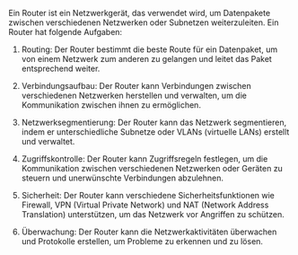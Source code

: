 Ein Router ist ein Netzwerkgerät, das verwendet wird, um Datenpakete zwischen verschiedenen Netzwerken oder Subnetzen weiterzuleiten. Ein Router hat folgende Aufgaben:

1.  Routing: Der Router bestimmt die beste Route für ein Datenpaket, um von einem Netzwerk zum anderen zu gelangen und leitet das Paket entsprechend weiter.
    
2.  Verbindungsaufbau: Der Router kann Verbindungen zwischen verschiedenen Netzwerken herstellen und verwalten, um die Kommunikation zwischen ihnen zu ermöglichen.
    
3.  Netzwerksegmentierung: Der Router kann das Netzwerk segmentieren, indem er unterschiedliche Subnetze oder VLANs (virtuelle LANs) erstellt und verwaltet.
    
4.  Zugriffskontrolle: Der Router kann Zugriffsregeln festlegen, um die Kommunikation zwischen verschiedenen Netzwerken oder Geräten zu steuern und unerwünschte Verbindungen abzulehnen.
    
5.  Sicherheit: Der Router kann verschiedene Sicherheitsfunktionen wie Firewall, VPN (Virtual Private Network) und NAT (Network Address Translation) unterstützen, um das Netzwerk vor Angriffen zu schützen.
    
6.  Überwachung: Der Router kann die Netzwerkaktivitäten überwachen und Protokolle erstellen, um Probleme zu erkennen und zu lösen.